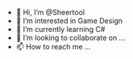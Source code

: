 - 👋 Hi, I’m @Sheertool
- 👀 I’m interested in Game Design
- 🌱 I’m currently learning C#
- 💞️ I’m looking to collaborate on ...
- 📫 How to reach me ...

<!---
Sheertool/Sheertool is a ✨ special ✨ repository because its `README.md` (this file) appears on your GitHub profile.
You can click the Preview link to take a look at your changes.
--->
